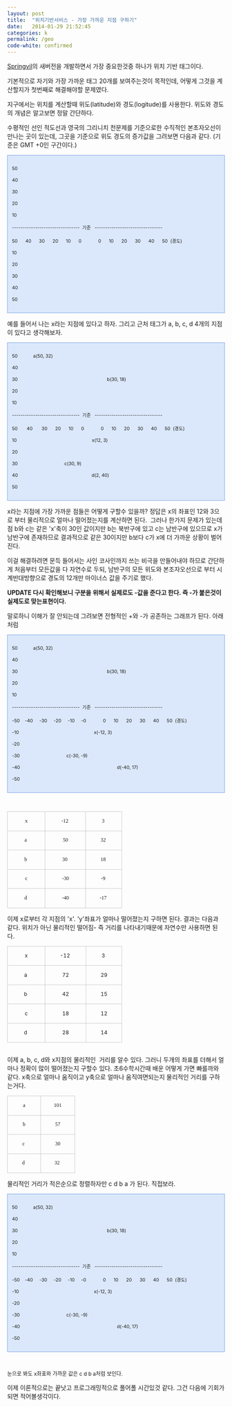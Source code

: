 ```yaml
---
layout: post
title:  "위치기반서비스 - 가장 가까운 지점 구하기"
date:   2014-01-29 21:52:45
categories: k
permalink: /geo
code-white: confirmed
---
```


<p><a href="http://www.springvil.com" target="_blank" class="tx-link">Springvil</a>의 새버전을 개발하면서 가장 중요한것중 하나가 위치 기반 태그이다.</p>
<p>기본적으로 자기와 가장 가까운 태그 20개를 보여주는것이 목적인데, 어떻게 그것을 계산할지가 첫번째로 해결해야할 문제였다.&nbsp;</p>
<p>지구에서는 위치를 계산할때 위도(latitude)와 경도(logitude)를 사용한다. 위도와 경도의 개념은 알고보면 정말 간단하다.</p>
<p>수평적인 선인 적도선과 영국의 그리니치 천문제를 기준으로한&nbsp;수직적인 본초자오선이 만나는 곳이 있는데, 그곳을 기준으로 위도 경도의 증가값을 그려보면 다음과 같다. (기준은 GMT +0인 구간이다.)</p><div class="txc-textbox" style="border: 1px solid rgb(121, 165, 228); background-color: rgb(219, 232, 251); padding: 10px;"><p><span style="font-size: 8pt;">50</span></p>
<p><span style="font-size: 8pt;">40</span></p>
<p><span style="font-size: 8pt;">30</span></p>
<p><span style="font-size: 8pt;">20</span></p>
<p><span style="font-size: 8pt;">10</span></p>
<p><span style="font-size: 8pt;">-------------------------------- &nbsp;기준 &nbsp;&nbsp;</span><span style="background-color: transparent; font-size: 8pt; line-height: 1.5;">--------------------------------</span></p>
<p><span style="font-size: 8pt;">50 &nbsp; &nbsp; &nbsp;40 &nbsp; &nbsp; &nbsp;30 &nbsp; &nbsp; &nbsp;20 &nbsp; &nbsp; &nbsp;10 &nbsp; &nbsp; &nbsp;0 &nbsp; &nbsp; &nbsp; &nbsp; &nbsp; &nbsp; 0 &nbsp; &nbsp; &nbsp;10 &nbsp; &nbsp; &nbsp;20 &nbsp; &nbsp; &nbsp;30 &nbsp; &nbsp; &nbsp;40 &nbsp; &nbsp; &nbsp;50 &nbsp;(경도)</span></p>
<p><span style="font-size: 8pt;">10</span></p>
<p><span style="font-size: 8pt;">20</span></p>
<p><span style="font-size: 8pt;">30</span></p>
<p><span style="font-size: 8pt;">40</span></p>
<p><span style="font-size: 8pt;">50</span></p></div><p>예를 들어서 나는 x라는 지점에 있다고 하자.&nbsp;그리고 근처 태그가 a, b, c, d&nbsp;4개의 지점이 있다고 생각해보자.</p><div class="txc-textbox" style="border: 1px solid rgb(121, 165, 228); background-color: rgb(219, 232, 251); padding: 10px;"><p><span style="font-size: 8pt;">50 &nbsp; &nbsp; &nbsp; &nbsp; &nbsp; &nbsp;a(50, 32)</span></p>
<p><span style="font-size: 8pt;">40</span></p>
<p><span style="font-size: 8pt;">30 &nbsp; &nbsp; &nbsp; &nbsp; &nbsp; &nbsp; &nbsp; &nbsp; &nbsp; &nbsp; &nbsp; &nbsp; &nbsp; &nbsp; &nbsp; &nbsp; &nbsp; &nbsp; &nbsp; &nbsp; &nbsp; &nbsp; &nbsp; &nbsp; &nbsp; &nbsp; &nbsp; &nbsp; &nbsp; &nbsp; &nbsp; &nbsp; &nbsp; &nbsp; b(30, 18)</span></p>
<p><span style="font-size: 8pt;">20</span></p>
<p><span style="font-size: 8pt;">10</span></p>
<p><span style="font-size: 8pt;">-------------------------------- &nbsp;기준 &nbsp;&nbsp;</span><span style="background-color: transparent; font-size: 8pt; line-height: 1.5;">--------------------------------</span></p>
<p><span style="font-size: 8pt;">50 &nbsp; &nbsp; &nbsp; 40 &nbsp; &nbsp; &nbsp; 30 &nbsp; &nbsp; &nbsp;20 &nbsp; &nbsp; &nbsp;10 &nbsp; &nbsp; &nbsp;0 &nbsp; &nbsp; &nbsp; &nbsp; &nbsp; &nbsp; 0 &nbsp; &nbsp; &nbsp;10 &nbsp; &nbsp; &nbsp;20 &nbsp; &nbsp; &nbsp;30 &nbsp; &nbsp; &nbsp;40 &nbsp; &nbsp; &nbsp;50 &nbsp;(경도)</span></p>
<p><span style="font-size: 8pt;">10 &nbsp; &nbsp; &nbsp; &nbsp; &nbsp; &nbsp; &nbsp; &nbsp; &nbsp; &nbsp; &nbsp; &nbsp; &nbsp; &nbsp; &nbsp; &nbsp; &nbsp; &nbsp; &nbsp; &nbsp; &nbsp; &nbsp; &nbsp; &nbsp; &nbsp; &nbsp; &nbsp; &nbsp; &nbsp;x(12, 3)</span></p>
<p><span style="font-size: 8pt;">20</span></p>
<p><span style="font-size: 8pt;">30 &nbsp; &nbsp; &nbsp; &nbsp; &nbsp; &nbsp; &nbsp; &nbsp; &nbsp; &nbsp; &nbsp; &nbsp; &nbsp; &nbsp; &nbsp; &nbsp; &nbsp; &nbsp;c(30, 9)</span></p>
<p><span style="font-size: 8pt;">40 &nbsp; &nbsp; &nbsp; &nbsp; &nbsp; &nbsp; &nbsp; &nbsp; &nbsp; &nbsp; &nbsp; &nbsp; &nbsp; &nbsp; &nbsp; &nbsp; &nbsp; &nbsp; &nbsp; &nbsp; &nbsp; &nbsp; &nbsp; &nbsp; &nbsp; &nbsp; &nbsp; &nbsp; d(2, 40)</span></p>
<p><span style="font-size: 8pt;">50</span></p></div><p>x라는 지점에 가장 가까운 점들은 어떻게 구할수 있을까? 정답은 x의 좌표인 12와 3으로 부터 물리적으로 얼마나 떨어졌는지를 계산하면 된다. &nbsp;그러나 한가지 문제가 있는데 점 b와 c는 같은 'x'축이 30인 값이지만 b는 북반구에 있고 c는 남반구에 있으므로 x가 남반구에 존재하므로 결과적으로 같은 30이지만 b보다 c가 x에 더 가까운 상황이 벌어진다.&nbsp;</p>
<p>이걸 해결하려면 문득 들어서는 사인 코사인까지 쓰는 비극을 만들어내야 하므로 간단하게 처음부터 모든값을 다 자연수로 두되, 남반구의 모든 위도와 본조자오선으로 부터 시계반대방향으로 경도의 12개만&nbsp;마이너스 값을 주기로 했다.</p>
<p><b>UPDATE 다시 확인해보니 구분을 위해서 실제로도 -값을 준다고 한다. 즉 -가 붙은것이 실제도로 맞는표현이다.</b></p>
<p>말로하니 이해가 잘 안되는데 그려보면 전형적인 +와 -가 공존하는 그래프가 된다. 아래처럼</p><div class="txc-textbox" style="border: 1px solid rgb(121, 165, 228); background-color: rgb(219, 232, 251); padding: 10px;"><p><span style="font-size: 8pt;">50 &nbsp; &nbsp; &nbsp; &nbsp; &nbsp; &nbsp;a(50, 32)</span></p>
<p><span style="font-size: 8pt;">40</span></p>
<p><span style="font-size: 8pt;">30 &nbsp; &nbsp; &nbsp; &nbsp; &nbsp; &nbsp; &nbsp; &nbsp; &nbsp; &nbsp; &nbsp; &nbsp; &nbsp; &nbsp; &nbsp; &nbsp; &nbsp; &nbsp; &nbsp; &nbsp; &nbsp; &nbsp; &nbsp; &nbsp; &nbsp; &nbsp; &nbsp; &nbsp; &nbsp; &nbsp; &nbsp; &nbsp; &nbsp; &nbsp; b(30, 18)</span></p>
<p><span style="font-size: 8pt;">20</span></p>
<p><span style="font-size: 8pt;">10</span></p>
<p><span style="font-size: 8pt;">-------------------------------- &nbsp;기준 &nbsp;&nbsp;</span><span style="background-color: transparent; font-size: 8pt; line-height: 1.5;">--------------------------------</span></p>
<p><span style="font-size: 8pt;">-50&nbsp; &nbsp; -40 &nbsp; &nbsp; -30 &nbsp; &nbsp; -20 &nbsp; &nbsp; -10 &nbsp; &nbsp;&nbsp;-0 &nbsp; &nbsp; &nbsp; &nbsp; &nbsp; &nbsp; 0 &nbsp; &nbsp; &nbsp;10 &nbsp; &nbsp; &nbsp;20 &nbsp; &nbsp; &nbsp;30 &nbsp; &nbsp; &nbsp;40 &nbsp; &nbsp; &nbsp;50 &nbsp;(경도)</span></p>
<p><span style="font-size: 8pt;">-10 &nbsp; &nbsp; &nbsp; &nbsp; &nbsp; &nbsp; &nbsp; &nbsp; &nbsp; &nbsp; &nbsp; &nbsp; &nbsp; &nbsp; &nbsp; &nbsp; &nbsp; &nbsp; &nbsp; &nbsp; &nbsp; &nbsp; &nbsp; &nbsp; &nbsp; &nbsp; &nbsp; &nbsp; &nbsp;x(-12, 3)</span></p>
<p><span style="font-size: 8pt;">-20</span></p>
<p><span style="font-size: 8pt;">-30 &nbsp; &nbsp; &nbsp; &nbsp; &nbsp; &nbsp; &nbsp; &nbsp; &nbsp; &nbsp; &nbsp; &nbsp; &nbsp; &nbsp; &nbsp; &nbsp; &nbsp; &nbsp;c(-30, -9)</span></p>
<p><span style="font-size: 8pt;">-40 &nbsp; &nbsp; &nbsp; &nbsp; &nbsp; &nbsp; &nbsp; &nbsp; &nbsp; &nbsp; &nbsp; &nbsp; &nbsp; &nbsp; &nbsp; &nbsp; &nbsp; &nbsp; &nbsp; &nbsp; &nbsp; &nbsp; &nbsp; &nbsp; &nbsp; &nbsp; &nbsp; &nbsp; &nbsp; &nbsp; &nbsp; &nbsp; &nbsp; &nbsp; &nbsp; &nbsp; &nbsp; d(-40, 17)</span></p>
<p><span style="font-size: 8pt;">-50</span></p></div><p><br /><table class="txc-table" width="266" cellspacing="0" cellpadding="0" border="0" style="border: none; border-collapse: collapse; font-family: 돋움; font-size: 12px; width: 266px;"><tbody><tr><td style="width: 89px; height: 24px; border: 1px solid rgb(204, 204, 204);"><p style="text-align: center;">x</p></td>
<td style="width: 95px; height: 24px; border-bottom-width: 1px; border-bottom-style: solid; border-bottom-color: rgb(204, 204, 204); border-right-width: 1px; border-right-style: solid; border-right-color: rgb(204, 204, 204); border-top-width: 1px; border-top-style: solid; border-top-color: rgb(204, 204, 204);"><p style="text-align: center;">-12&nbsp;</p></td>
<td style="width: 82px; height: 24px; border-bottom-width: 1px; border-bottom-style: solid; border-bottom-color: rgb(204, 204, 204); border-right-width: 1px; border-right-style: solid; border-right-color: rgb(204, 204, 204); border-top-width: 1px; border-top-style: solid; border-top-color: rgb(204, 204, 204);"><p style="text-align: center;">3&nbsp;</p></td>
</tr>
<tr><td style="width: 89px; height: 24px; border-bottom-width: 1px; border-bottom-style: solid; border-bottom-color: rgb(204, 204, 204); border-right-width: 1px; border-right-style: solid; border-right-color: rgb(204, 204, 204); border-left-width: 1px; border-left-style: solid; border-left-color: rgb(204, 204, 204);"><p style="text-align: center;">a&nbsp;</p></td>
<td style="width: 95px; height: 24px; border-bottom-width: 1px; border-bottom-style: solid; border-bottom-color: rgb(204, 204, 204); border-right-width: 1px; border-right-style: solid; border-right-color: rgb(204, 204, 204);"><p style="text-align: center;">50</p></td>
<td style="width: 82px; height: 24px; border-bottom-width: 1px; border-bottom-style: solid; border-bottom-color: rgb(204, 204, 204); border-right-width: 1px; border-right-style: solid; border-right-color: rgb(204, 204, 204);"><p style="text-align: center;">32&nbsp;</p></td>
</tr>
<tr><td style="width: 89px; height: 24px; border-bottom-width: 1px; border-bottom-style: solid; border-bottom-color: rgb(204, 204, 204); border-right-width: 1px; border-right-style: solid; border-right-color: rgb(204, 204, 204); border-left-width: 1px; border-left-style: solid; border-left-color: rgb(204, 204, 204);"><p style="text-align: center;">b&nbsp;</p></td>
<td style="width: 95px; height: 24px; border-bottom-width: 1px; border-bottom-style: solid; border-bottom-color: rgb(204, 204, 204); border-right-width: 1px; border-right-style: solid; border-right-color: rgb(204, 204, 204);"><p style="text-align: center;">30&nbsp;</p></td>
<td style="width: 82px; height: 24px; border-bottom-width: 1px; border-bottom-style: solid; border-bottom-color: rgb(204, 204, 204); border-right-width: 1px; border-right-style: solid; border-right-color: rgb(204, 204, 204);"><p style="text-align: center;">18&nbsp;</p></td>
</tr>
<tr><td style="width: 89px; height: 24px; border-bottom-width: 1px; border-bottom-style: solid; border-bottom-color: rgb(204, 204, 204); border-right-width: 1px; border-right-style: solid; border-right-color: rgb(204, 204, 204); border-left-width: 1px; border-left-style: solid; border-left-color: rgb(204, 204, 204);"><p style="text-align: center;">c</p></td>
<td style="width: 95px; height: 24px; border-bottom-width: 1px; border-bottom-style: solid; border-bottom-color: rgb(204, 204, 204); border-right-width: 1px; border-right-style: solid; border-right-color: rgb(204, 204, 204);"><p style="text-align: center;">-30</p></td>
<td style="width: 82px; height: 24px; border-bottom-width: 1px; border-bottom-style: solid; border-bottom-color: rgb(204, 204, 204); border-right-width: 1px; border-right-style: solid; border-right-color: rgb(204, 204, 204);"><p style="text-align: center;">-9&nbsp;</p></td>
</tr>
<tr><td style="width: 89px; height: 24px; border-bottom-width: 1px; border-bottom-style: solid; border-bottom-color: rgb(204, 204, 204); border-right-width: 1px; border-right-style: solid; border-right-color: rgb(204, 204, 204); border-left-width: 1px; border-left-style: solid; border-left-color: rgb(204, 204, 204);"><p style="text-align: center;">d&nbsp;</p></td>
<td style="width: 95px; height: 24px; border-bottom-width: 1px; border-bottom-style: solid; border-bottom-color: rgb(204, 204, 204); border-right-width: 1px; border-right-style: solid; border-right-color: rgb(204, 204, 204);"><p style="text-align: center;">-40</p></td>
<td style="width: 82px; height: 24px; border-bottom-width: 1px; border-bottom-style: solid; border-bottom-color: rgb(204, 204, 204); border-right-width: 1px; border-right-style: solid; border-right-color: rgb(204, 204, 204);"><p style="text-align: center;">-17&nbsp;</p></td>
</tr>
</tbody></table></p>
<p>이제 x로부터 각 지점의 'x'. 'y'좌표가 얼마나 떨어졌는지 구하면 된다. 결과는 다음과 같다. 위치가 아닌 물리적인 떨어짐- 즉 거리를 나타내기때문에 자연수만 사용하면 된다.</p>
<p></p>
<p></p>
<p></p>
<p></p>
<p></p>
<p></p>
<p></p>
<p></p>
<p></p>
<p></p>
<p></p>
<p></p>
<p></p>
<p></p>
<p></p>
<p></p>
<p></p>
<p></p>
<p></p>
<p></p>
<p></p>
<p></p>
<p></p>
<p></p>
<p></p>
<p></p>
<p></p>
<p></p>
<p></p>
<p><table class="txc-table" width="266" cellspacing="0" cellpadding="0" border="0" style="border: none; border-collapse: collapse; font-size: 12px; width: 266px;"><tbody><tr><td style="width: 89px; height: 24px; border: 1px solid rgb(204, 204, 204);"><p style="text-align: center;">x</p></td><td style="width: 95px; height: 24px; border-bottom-width: 1px; border-bottom-style: solid; border-bottom-color: rgb(204, 204, 204); border-right-width: 1px; border-right-style: solid; border-right-color: rgb(204, 204, 204); border-top-width: 1px; border-top-style: solid; border-top-color: rgb(204, 204, 204);"><p style="text-align: center;">-12&nbsp;</p></td><td style="width: 82px; height: 24px; border-bottom-width: 1px; border-bottom-style: solid; border-bottom-color: rgb(204, 204, 204); border-right-width: 1px; border-right-style: solid; border-right-color: rgb(204, 204, 204); border-top-width: 1px; border-top-style: solid; border-top-color: rgb(204, 204, 204);"><p style="text-align: center;">3&nbsp;</p></td></tr><tr><td style="width: 89px; height: 24px; border-bottom-width: 1px; border-bottom-style: solid; border-bottom-color: rgb(204, 204, 204); border-right-width: 1px; border-right-style: solid; border-right-color: rgb(204, 204, 204); border-left-width: 1px; border-left-style: solid; border-left-color: rgb(204, 204, 204);"><p style="text-align: center;">a&nbsp;</p></td><td style="width: 95px; height: 24px; border-bottom-width: 1px; border-bottom-style: solid; border-bottom-color: rgb(204, 204, 204); border-right-width: 1px; border-right-style: solid; border-right-color: rgb(204, 204, 204);"><p style="text-align: center;">72</p></td><td style="width: 82px; height: 24px; border-bottom-width: 1px; border-bottom-style: solid; border-bottom-color: rgb(204, 204, 204); border-right-width: 1px; border-right-style: solid; border-right-color: rgb(204, 204, 204);"><p style="text-align: center;">29</p></td></tr><tr><td style="width: 89px; height: 24px; border-bottom-width: 1px; border-bottom-style: solid; border-bottom-color: rgb(204, 204, 204); border-right-width: 1px; border-right-style: solid; border-right-color: rgb(204, 204, 204); border-left-width: 1px; border-left-style: solid; border-left-color: rgb(204, 204, 204);"><p style="text-align: center;">b&nbsp;</p></td><td style="width: 95px; height: 24px; border-bottom-width: 1px; border-bottom-style: solid; border-bottom-color: rgb(204, 204, 204); border-right-width: 1px; border-right-style: solid; border-right-color: rgb(204, 204, 204);"><p style="text-align: center;">42</p></td><td style="width: 82px; height: 24px; border-bottom-width: 1px; border-bottom-style: solid; border-bottom-color: rgb(204, 204, 204); border-right-width: 1px; border-right-style: solid; border-right-color: rgb(204, 204, 204);"><p style="text-align: center;">15</p></td></tr><tr><td style="width: 89px; height: 24px; border-bottom-width: 1px; border-bottom-style: solid; border-bottom-color: rgb(204, 204, 204); border-right-width: 1px; border-right-style: solid; border-right-color: rgb(204, 204, 204); border-left-width: 1px; border-left-style: solid; border-left-color: rgb(204, 204, 204);"><p style="text-align: center;">c</p></td><td style="width: 95px; height: 24px; border-bottom-width: 1px; border-bottom-style: solid; border-bottom-color: rgb(204, 204, 204); border-right-width: 1px; border-right-style: solid; border-right-color: rgb(204, 204, 204);"><p style="text-align: center;">18</p></td><td style="width: 82px; height: 24px; border-bottom-width: 1px; border-bottom-style: solid; border-bottom-color: rgb(204, 204, 204); border-right-width: 1px; border-right-style: solid; border-right-color: rgb(204, 204, 204);"><p style="text-align: center;">12</p></td></tr><tr><td style="width: 89px; height: 24px; border-bottom-width: 1px; border-bottom-style: solid; border-bottom-color: rgb(204, 204, 204); border-right-width: 1px; border-right-style: solid; border-right-color: rgb(204, 204, 204); border-left-width: 1px; border-left-style: solid; border-left-color: rgb(204, 204, 204);"><p style="text-align: center;">d&nbsp;</p></td><td style="width: 95px; height: 24px; border-bottom-width: 1px; border-bottom-style: solid; border-bottom-color: rgb(204, 204, 204); border-right-width: 1px; border-right-style: solid; border-right-color: rgb(204, 204, 204);"><p style="text-align: center;">28</p></td><td style="width: 82px; height: 24px; border-bottom-width: 1px; border-bottom-style: solid; border-bottom-color: rgb(204, 204, 204); border-right-width: 1px; border-right-style: solid; border-right-color: rgb(204, 204, 204);"><p style="text-align: center;">14</p></td></tr></tbody></table><br />이제 a, b, c, d와 x지점의 물리적인 &nbsp;거리를 알수 있다. 그러니 두개의 좌표를 더해서 얼마나 정확이 많이 떨어졌는지 구할수 있다. 초6수학시간때 배운 어떻게 가면 빠를까와 같다. x축으로 얼마나 움직이고 y축으로 얼마나 움직여면되는지 물리적인 거리를 구하는거다.</p>
<p></p>
<p></p>
<p></p>
<p></p>
<p></p>
<p></p>
<p></p>
<p></p>
<p></p>
<p></p>
<p></p>
<p><p><table class="txc-table" width="157" cellspacing="0" cellpadding="0" border="0" style="border: none; border-collapse: collapse; font-family: 돋움; font-size: 12px; width: 157px;"><tbody><tr><td style="width: 78px; height: 24px; border: 1px solid rgb(204, 204, 204);"><p style="text-align: center;">a</p></td>
<td style="width: 78px; height: 24px; border-bottom-width: 1px; border-bottom-style: solid; border-bottom-color: rgb(204, 204, 204); border-right-width: 1px; border-right-style: solid; border-right-color: rgb(204, 204, 204); border-top-width: 1px; border-top-style: solid; border-top-color: rgb(204, 204, 204);"><p style="text-align: center;">101</p></td>
</tr>
<tr><td style="width: 78px; height: 24px; border-bottom-width: 1px; border-bottom-style: solid; border-bottom-color: rgb(204, 204, 204); border-right-width: 1px; border-right-style: solid; border-right-color: rgb(204, 204, 204); border-left-width: 1px; border-left-style: solid; border-left-color: rgb(204, 204, 204);"><p style="text-align: center;">b</p></td>
<td style="width: 78px; height: 24px; border-bottom-width: 1px; border-bottom-style: solid; border-bottom-color: rgb(204, 204, 204); border-right-width: 1px; border-right-style: solid; border-right-color: rgb(204, 204, 204);"><p style="text-align: center;">57</p></td>
</tr>
<tr><td style="width: 78px; height: 24px; border-bottom-width: 1px; border-bottom-style: solid; border-bottom-color: rgb(204, 204, 204); border-right-width: 1px; border-right-style: solid; border-right-color: rgb(204, 204, 204); border-left-width: 1px; border-left-style: solid; border-left-color: rgb(204, 204, 204);"><p style="text-align: center;">c&nbsp;</p></td>
<td style="width: 78px; height: 24px; border-bottom-width: 1px; border-bottom-style: solid; border-bottom-color: rgb(204, 204, 204); border-right-width: 1px; border-right-style: solid; border-right-color: rgb(204, 204, 204);"><p style="text-align: center;">30</p></td>
</tr>
<tr><td style="width: 78px; height: 24px; border-bottom-width: 1px; border-bottom-style: solid; border-bottom-color: rgb(204, 204, 204); border-right-width: 1px; border-right-style: solid; border-right-color: rgb(204, 204, 204); border-left-width: 1px; border-left-style: solid; border-left-color: rgb(204, 204, 204);"><p style="text-align: center;">d&nbsp;</p></td>
<td style="width: 78px; height: 24px; border-bottom-width: 1px; border-bottom-style: solid; border-bottom-color: rgb(204, 204, 204); border-right-width: 1px; border-right-style: solid; border-right-color: rgb(204, 204, 204);"><p style="text-align: center;">32&nbsp;</p></td></tr></tbody></table></p></p>
<p>물리적인 거리가 적은순으로 정렬하자만 c d b a 가 된다. 직접보라.</p><div class="txc-textbox" style="border: 1px solid rgb(121, 165, 228); background-color: rgb(219, 232, 251); padding: 10px;"><p><span style="font-size: 8pt;">50 &nbsp; &nbsp; &nbsp; &nbsp; &nbsp; &nbsp;a(50, 32)</span></p>
<p><span style="font-size: 8pt;">40</span></p>
<p><span style="font-size: 8pt;">30 &nbsp; &nbsp; &nbsp; &nbsp; &nbsp; &nbsp; &nbsp; &nbsp; &nbsp; &nbsp; &nbsp; &nbsp; &nbsp; &nbsp; &nbsp; &nbsp; &nbsp; &nbsp; &nbsp; &nbsp; &nbsp; &nbsp; &nbsp; &nbsp; &nbsp; &nbsp; &nbsp; &nbsp; &nbsp; &nbsp; &nbsp; &nbsp; &nbsp; &nbsp; b(30, 18)</span></p>
<p><span style="font-size: 8pt;">20</span></p>
<p><span style="font-size: 8pt;">10</span></p>
<p><span style="font-size: 8pt;">-------------------------------- &nbsp;기준 &nbsp;&nbsp;</span><span style="background-color: transparent; font-size: 8pt; line-height: 1.5;">--------------------------------</span></p>
<p><span style="font-size: 8pt;">-50&nbsp; &nbsp; -40 &nbsp; &nbsp; -30 &nbsp; &nbsp; -20 &nbsp; &nbsp; -10 &nbsp; &nbsp;&nbsp;-0 &nbsp; &nbsp; &nbsp; &nbsp; &nbsp; &nbsp; 0 &nbsp; &nbsp; &nbsp;10 &nbsp; &nbsp; &nbsp;20 &nbsp; &nbsp; &nbsp;30 &nbsp; &nbsp; &nbsp;40 &nbsp; &nbsp; &nbsp;50 &nbsp;(경도)</span></p>
<p><span style="font-size: 8pt;">-10 &nbsp; &nbsp; &nbsp; &nbsp; &nbsp; &nbsp; &nbsp; &nbsp; &nbsp; &nbsp; &nbsp; &nbsp; &nbsp; &nbsp; &nbsp; &nbsp; &nbsp; &nbsp; &nbsp; &nbsp; &nbsp; &nbsp; &nbsp; &nbsp; &nbsp; &nbsp; &nbsp; &nbsp; &nbsp;x(-12, 3)</span></p>
<p><span style="font-size: 8pt;">-20</span></p>
<p><span style="font-size: 8pt;">-30 &nbsp; &nbsp; &nbsp; &nbsp; &nbsp; &nbsp; &nbsp; &nbsp; &nbsp; &nbsp; &nbsp; &nbsp; &nbsp; &nbsp; &nbsp; &nbsp; &nbsp; &nbsp;c(-30, -9)</span></p>
<p><span style="font-size: 8pt;">-40 &nbsp; &nbsp; &nbsp; &nbsp; &nbsp; &nbsp; &nbsp; &nbsp; &nbsp; &nbsp; &nbsp; &nbsp; &nbsp; &nbsp; &nbsp; &nbsp; &nbsp; &nbsp; &nbsp; &nbsp; &nbsp; &nbsp; &nbsp; &nbsp; &nbsp; &nbsp; &nbsp; &nbsp; &nbsp; &nbsp; &nbsp; &nbsp; &nbsp; &nbsp; &nbsp; &nbsp; &nbsp; d(-40, 17)</span></p>
<p><span style="font-size: 8pt;">-50</span></p></div><p><span style="font-size: 8pt;"><br /></span></p>
<p><span style="font-size: 9pt;">눈으로 봐도 x좌표와 가까운 값은 c d b a처럼 보인다.</span></p>
<p>이제 이론적으로는 끝낫고 프로그래밍적으로 풀어폴 시간있것 같다. 그건 다음에 기회가 되면 적어볼생각이다.</p>
